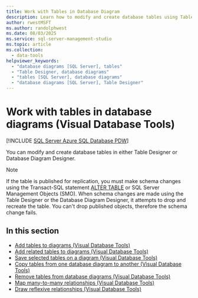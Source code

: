 ```yaml
---
title: Work with Tables in Database Diagram
description: Learn how to modify and create database tables using Table Designer or Database Diagram Designer.
author: rwestMSFT
ms.author: randolphwest
ms.date: 08/03/2025
ms.service: sql-server-management-studio
ms.topic: article
ms.collection:
  - data-tools
helpviewer_keywords:
  - "database diagrams [SQL Server], tables"
  - "Table Designer, database diagrams"
  - "tables [SQL Server], database diagrams"
  - "database diagrams [SQL Server], Table Designer"
---
```


# Work with tables in database diagrams (Visual Database Tools)

[!INCLUDE [SQL Server Azure SQL Database PDW](../includes/applies-to-version/sql-asdb-asdbmi-pdw.md)]

You can modify and create database tables in either Table Designer or Database Diagram Designer.

> [!NOTE]  
> If the table is published for replication, you must make schema changes using the Transact-SQL statement [ALTER TABLE](/sql/t-sql/statements/alter-table-transact-sql) or SQL Server Management Objects (SMO). When schema changes are made using the Table Designer or the Database Diagram Designer, it attempts to drop and recreate the table. You can't drop published objects, therefore the schema change fails.

## In this section

- [Add tables to diagrams (Visual Database Tools)](add-tables-to-diagrams-visual-database-tools.md)
- [Add related tables to diagrams (Visual Database Tools)](add-related-tables-to-diagrams-visual-database-tools.md)
- [Save selected tables on a diagram (Visual Database Tools)](save-selected-tables-on-a-diagram-visual-database-tools.md)
- [Copy tables from one database diagram to another (Visual Database Tools)](copy-tables-from-one-database-diagrams-to-another-visual-database-tools.md)
- [Remove tables from database diagrams (Visual Database Tools)](remove-tables-from-database-diagrams-visual-database-tools.md)
- [Map many-to-many relationships (Visual Database Tools)](map-many-to-many-relationships-visual-database-tools.md)
- [Draw reflexive relationships (Visual Database Tools)](draw-reflexive-relationships-visual-database-tools.md)
